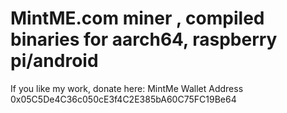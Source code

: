 # MintME.com miner , compiled binaries for aarch64, raspberry pi/android

If you like my work, donate here:
MintMe Wallet Address 
0x05C5De4C36c050cE3f4C2E385bA60C75FC19Be64
